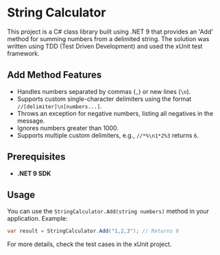 # String Calculator

This project is a C# class library built using .NET 9 that provides an 'Add' method for summing numbers from a delimited string. The solution was written using TDD (Test Driven Development) and used the xUnit test framework.

## Add Method Features
- Handles numbers separated by commas (`,`) or new lines (`\n`).
- Supports custom single-character delimiters using the format `//[delimiter]\n[numbers...]`.
- Throws an exception for negative numbers, listing all negatives in the message.
- Ignores numbers greater than 1000.
- Supports multiple custom delimiters, e.g., `//*%\n1*2%3` returns `6`.

## Prerequisites
- **.NET 9 SDK**

## Usage
You can use the `StringCalculator.Add(string numbers)` method in your application. Example:
```csharp
var result = StringCalculator.Add("1,2,3"); // Returns 6
```

For more details, check the test cases in the xUnit project.
